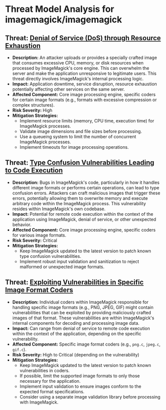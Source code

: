 # Threat Model Analysis for imagemagick/imagemagick

## Threat: [Denial of Service (DoS) through Resource Exhaustion](./threats/denial_of_service_(dos)_through_resource_exhaustion.md)

*   **Description:** An attacker uploads or provides a specially crafted image that consumes excessive CPU, memory, or disk resources when processed by ImageMagick's core engine. This can overwhelm the server and make the application unresponsive to legitimate users. This threat directly involves ImageMagick's internal processing logic.
*   **Impact:** Application downtime, service disruption, resource exhaustion potentially affecting other services on the same server.
*   **Affected Component:** Core image processing engine, specific coders for certain image formats (e.g., formats with excessive compression or complex structures).
*   **Risk Severity:** High
*   **Mitigation Strategies:**
    *   Implement resource limits (memory, CPU time, execution time) for ImageMagick processes.
    *   Validate image dimensions and file sizes before processing.
    *   Use a queueing system to limit the number of concurrent ImageMagick processes.
    *   Implement timeouts for image processing operations.

## Threat: [Type Confusion Vulnerabilities Leading to Code Execution](./threats/type_confusion_vulnerabilities_leading_to_code_execution.md)

*   **Description:** Bugs in ImageMagick's code, particularly in how it handles different image formats or performs certain operations, can lead to type confusion errors. Attackers can craft malicious images that trigger these errors, potentially allowing them to overwrite memory and execute arbitrary code within the ImageMagick process. This vulnerability resides within ImageMagick's own codebase.
*   **Impact:** Potential for remote code execution within the context of the application using ImageMagick, denial of service, or other unexpected behavior.
*   **Affected Component:** Core image processing engine, specific coders for various image formats.
*   **Risk Severity:** Critical
*   **Mitigation Strategies:**
    *   Keep ImageMagick updated to the latest version to patch known type confusion vulnerabilities.
    *   Implement robust input validation and sanitization to reject malformed or unexpected image formats.

## Threat: [Exploiting Vulnerabilities in Specific Image Format Coders](./threats/exploiting_vulnerabilities_in_specific_image_format_coders.md)

*   **Description:** Individual coders within ImageMagick responsible for handling specific image formats (e.g., PNG, JPEG, GIF) might contain vulnerabilities that can be exploited by providing maliciously crafted images of that format. These vulnerabilities are within ImageMagick's internal components for decoding and processing image data.
*   **Impact:** Can range from denial of service to remote code execution within the context of the application, depending on the specific vulnerability.
*   **Affected Component:** Specific image format coders (e.g., `png.c`, `jpeg.c`, `gif.c`).
*   **Risk Severity:** High to Critical (depending on the vulnerability)
*   **Mitigation Strategies:**
    *   Keep ImageMagick updated to the latest version to patch known vulnerabilities in coders.
    *   If possible, limit the supported image formats to only those necessary for the application.
    *   Implement input validation to ensure images conform to the expected format specifications.
    *   Consider using a separate image validation library before processing with ImageMagick.

